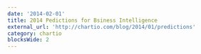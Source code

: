 ```yaml
---
date: '2014-02-01'
title: 2014 Pedictions for Bsiness Intelligence
external_url: 'http://chartio.com/blog/2014/01/predictions'
category: chartio
blocksWide: 2
---
```


